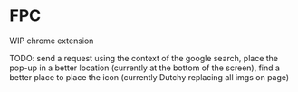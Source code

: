# FPC
WIP chrome extension

TODO: send a request using the context of the google search, place the pop-up in a better location (currently at the bottom of the screen), find a better place to place the icon (currently Dutchy replacing all imgs on page)
